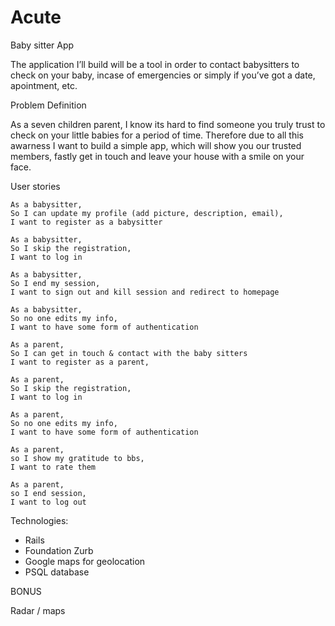 # Acute

 Baby sitter App

The application I’ll build will be a tool in order to contact  babysitters  to check on your baby, incase of emergencies or simply if you’ve got a date, apointment, etc.

Problem Definition

As a seven children parent, I know its hard to find someone you truly trust to check on your little babies for a period of time. Therefore due to all this awarness I want to build a simple app, which will show you our trusted members, fastly get in touch and leave your house with a smile on your face.

User stories


```
As a babysitter,
So I can update my profile (add picture, description, email),
I want to register as a babysitter
```
```
As a babysitter,
So I skip the registration,
I want to log in
```
```
As a babysitter,
So I end my session,
I want to sign out and kill session and redirect to homepage
```
```
As a babysitter,
So no one edits my info,
I want to have some form of authentication
```
```
As a parent,
So I can get in touch & contact with the baby sitters
I want to register as a parent,
```
```
As a parent,
So I skip the registration,
I want to log in
```
```
As a parent,
So no one edits my info,
I want to have some form of authentication
```
```
As a parent,
so I show my gratitude to bbs,
I want to rate them
```
```
As a parent,
so I end session,
I want to log out
```


Technologies: 

- Rails
- Foundation Zurb
- Google maps for geolocation
- PSQL database

BONUS

Radar / maps

